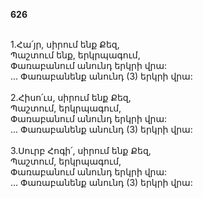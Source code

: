 **626**

\
1.Հա՛յր, սիրում ենք Քեզ,\
Պաշտում ենք, երկրպագում,\
Փառաբանում անունդ երկրի վրա:\
 ... Փառաբանենք անունդ (3) երկրի վրա:\
\
2.Հիսո՛ւս, սիրում ենք Քեզ,\
Պաշտում, երկրպագում,\
Փառաբանում անունդ երկրի վրա:\
 ... Փառաբանենք անունդ (3) երկրի վրա:\
\
3.Սուրբ Հոգի՛, սիրում ենք Քեզ,\
Պաշտում, երկրպագում,\
Փառաբանում անունդ երկրի վրա:\
 ... Փառաբանենք անունդ (3) երկրի վրա:
